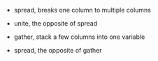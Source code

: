 * spread, breaks one column to multiple columns
* unite, the opposite of spread

* gather, stack a few columns into one variable 
* spread, the opposite of gather 
